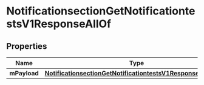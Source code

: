 

# NotificationsectionGetNotificationtestsV1ResponseAllOf


## Properties

| Name | Type | Description | Notes |
|------------ | ------------- | ------------- | -------------|
|**mPayload** | [**NotificationsectionGetNotificationtestsV1ResponseMPayload**](NotificationsectionGetNotificationtestsV1ResponseMPayload.md) |  |  |



